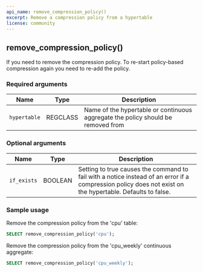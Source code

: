 ```yaml
---
api_name: remove_compression_policy()
excerpt: Remove a compression policy from a hypertable
license: community
---
```


## remove_compression_policy() <tag type="community" content="community" />
If you need to remove the compression policy. To re-start policy-based compression again you need to re-add the policy.

### Required arguments

|Name|Type|Description|
|-|-|-|
|`hypertable`|REGCLASS|Name of the hypertable or continuous aggregate the policy should be removed from|

### Optional arguments
|Name|Type|Description|
|---|---|---|
| `if_exists` | BOOLEAN | Setting to true causes the command to fail with a notice instead of an error if a compression policy does not exist on the hypertable. Defaults to false.|

### Sample usage
Remove the compression policy from the 'cpu' table:
``` sql
SELECT remove_compression_policy('cpu');
```

Remove the compression policy from the 'cpu_weekly' continuous aggregate:
``` sql
SELECT remove_compression_policy('cpu_weekly');
```

